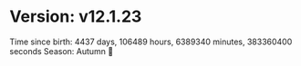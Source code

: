 # Version: v12.1.23
Time since birth: 4437 days, 106489 hours, 6389340 minutes, 383360400 seconds
Season: Autumn 🍁

